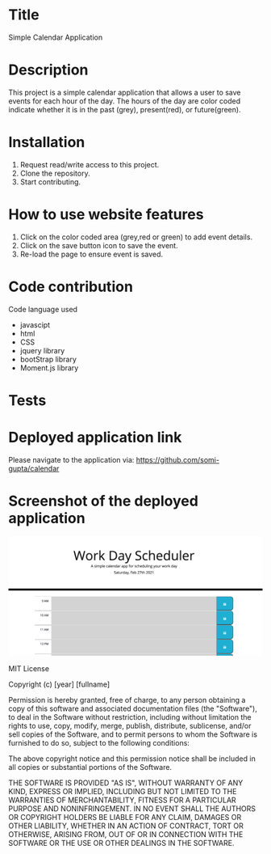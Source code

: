 # Title
Simple Calendar Application

# Description
This project is a simple calendar application that allows a user to save events for each hour of the day. The hours of the day are color coded indicate whether it is in the past (grey), present(red), or future(green).

# Installation
1. Request read/write access to this project.
2. Clone the repository.
3. Start contributing.

# How to use website features
1. Click on the color coded area (grey,red or green) to add event details.
2. Click on the save button icon to save the event.
3. Re-load the page to ensure event is saved.

# Code contribution
Code language used 
- javascipt
- html  
- CSS
- jquery library
- bootStrap library
- Moment.js library

# Tests

# Deployed application link
Please navigate to the application via: https://github.com/somi-gupta/calendar 

# Screenshot of the deployed application
![Calendar](./assets/images/application-screenshot.jpg?raw=true)

MIT License

Copyright (c) [year] [fullname]

Permission is hereby granted, free of charge, to any person obtaining a copy
of this software and associated documentation files (the "Software"), to deal
in the Software without restriction, including without limitation the rights
to use, copy, modify, merge, publish, distribute, sublicense, and/or sell
copies of the Software, and to permit persons to whom the Software is
furnished to do so, subject to the following conditions:

The above copyright notice and this permission notice shall be included in all
copies or substantial portions of the Software.

THE SOFTWARE IS PROVIDED "AS IS", WITHOUT WARRANTY OF ANY KIND, EXPRESS OR
IMPLIED, INCLUDING BUT NOT LIMITED TO THE WARRANTIES OF MERCHANTABILITY,
FITNESS FOR A PARTICULAR PURPOSE AND NONINFRINGEMENT. IN NO EVENT SHALL THE
AUTHORS OR COPYRIGHT HOLDERS BE LIABLE FOR ANY CLAIM, DAMAGES OR OTHER
LIABILITY, WHETHER IN AN ACTION OF CONTRACT, TORT OR OTHERWISE, ARISING FROM,
OUT OF OR IN CONNECTION WITH THE SOFTWARE OR THE USE OR OTHER DEALINGS IN THE
SOFTWARE.